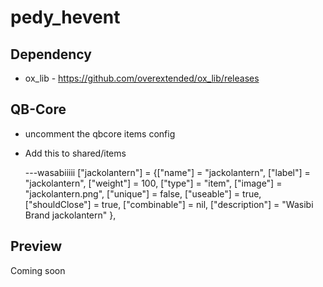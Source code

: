 # pedy_hevent
## Dependency
+ ox_lib - https://github.com/overextended/ox_lib/releases

## QB-Core
- uncomment the qbcore items config
- Add this to shared/items

	---wasabiiiii
    ["jackolantern"] 			 	 = {["name"] = "jackolantern", 				    ["label"] = "jackolantern", 			 ["weight"] = 100,  	["type"] = "item", 		["image"] = "jackolantern.png", 			["unique"] = false,     ["useable"] = true, 	["shouldClose"] = true,   ["combinable"] = nil,   ["description"] = "Wasibi Brand jackolantern" },




## Preview

Coming soon

